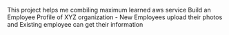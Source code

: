 This project helps me combiling maximum learned aws service
Build an Employee Profile of XYZ organization - New Employees upload their photos and Existing employee can get their information
